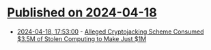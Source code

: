 # [Published on 2024-04-18](index.md)

* [2024-04-18, 17:53:00](https://soylentnews.org/article.pl?sid=24/04/17/2023250&from=rss) - [Alleged Cryptojacking Scheme Consumed $3.5M of Stolen Computing to Make Just $1M](https://soylentnews.org/article.pl?sid=24/04/17/2023250&from=rss)
